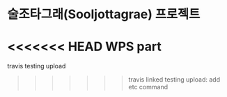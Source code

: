 # 술조타그래(Sooljottagrae) 프로젝트

<<<<<<< HEAD
WPS part
=======
travis testing upload
>>>>>>> travis linked testing upload: add etc command
